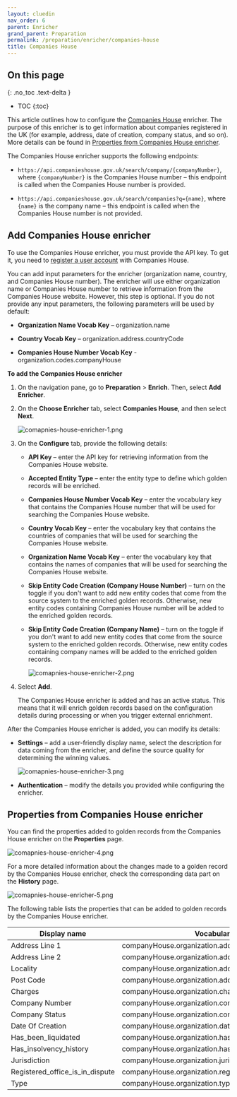```yaml
---
layout: cluedin
nav_order: 6
parent: Enricher
grand_parent: Preparation
permalink: /preparation/enricher/companies-house
title: Companies House
---
```

## On this page
{: .no_toc .text-delta }
- TOC
{:toc}

This article outlines how to configure the [Companies House](https://www.gov.uk/government/organisations/companies-house#:~:text=Companies%20House%20is%20the%20%EE%80%80official%20agency%EE%80%81) enricher. The purpose of this enricher is to get information about companies registered in the UK (for example, address, date of creation, company status, and so on). More details can be found in [Properties from Companies House enricher](#properties-from-companies-house-enricher).

The Companies House enricher supports the following endpoints:

- `https://api.companieshouse.gov.uk/search/company/{companyNumber}`, where `{companyNumber}` is the Companies House number – this endpoint is called when the Companies House number is provided.

- `https://api.companieshouse.gov.uk/search/companies?q={name}`, where `{name}` is the company name – this endpoint is called when the Companies House number is not provided.

## Add Companies House enricher

To use the Companies House enricher, you must provide the API key. To get it, you need to [register a user account](https://developer.company-information.service.gov.uk/signin) with Companies House.

You can add input parameters for the enricher (organization name, country, and Companies House number). The enricher will use either organization name or Companies House number to retrieve information from the Companies House website. However, this step is optional. If you do not provide any input parameters, the following parameters will be used by default:

- **Organization Name Vocab Key** – organization.name

- **Country Vocab Key** – organization.address.countryCode

- **Companies House Number Vocab Key** - organization.codes.companyHouse

**To add the Companies House enricher**

1. On the navigation pane, go to **Preparation** > **Enrich**. Then, select **Add Enricher**.

1. On the **Choose Enricher** tab, select **Companies House**, and then select **Next**.

    ![comapnies-house-enricher-1.png](../../assets/images/preparation/enricher/comapnies-house-enricher-1.png)

1. On the **Configure** tab, provide the following details:

    - **API Key** – enter the API key for retrieving information from the Companies House website.

    - **Accepted Entity Type** – enter the entity type to define which golden records will be enriched.

    - **Companies House Number Vocab Key** – enter the vocabulary key that contains the Companies House number that will be used for searching the Companies House website.

    - **Country Vocab Key** – enter the vocabulary key that contains the countries of companies that will be used for searching the Companies House website.

    - **Organization Name Vocab Key** – enter the vocabulary key that contains the names of companies that will be used for searching the Companies House website.

    - **Skip Entity Code Creation (Company House Number)** – turn on the toggle if you don't want to add new entity codes that come from the source system to the enriched golden records. Otherwise, new entity codes containing Companies House number will be added to the enriched golden records.

    - **Skip Entity Code Creation (Company Name)** – turn on the toggle if you don't want to add new entity codes that come from the source system to the enriched golden records. Otherwise, new entity codes containing company names will be added to the enriched golden records.

        ![comapnies-house-enricher-2.png](../../assets/images/preparation/enricher/comapnies-house-enricher-2.png)

1. Select **Add**.

    The Companies House enricher is added and has an active status. This means that it will enrich golden records based on the configuration details during processing or when you trigger external enrichment.

After the Companies House enricher is added, you can modify its details:

- **Settings** – add a user-friendly display name, select the description for data coming from the enricher, and define the source quality for determining the winning values.

    ![comapnies-house-enricher-3.png](../../assets/images/preparation/enricher/comapnies-house-enricher-3.png)

- **Authentication** – modify the details you provided while configuring the enricher.

## Properties from Companies House enricher

You can find the properties added to golden records from the Companies House enricher on the **Properties** page.

![comapnies-house-enricher-4.png](../../assets/images/preparation/enricher/comapnies-house-enricher-4.png)

For a more detailed information about the changes made to a golden record by the Companies House enricher, check the corresponding data part on the **History** page.

![comapnies-house-enricher-5.png](../../assets/images/preparation/enricher/comapnies-house-enricher-5.png)

The following table lists the properties that can be added to golden records by the Companies House enricher.

| Display name | Vocabulary key |
|--|--|
| Address Line 1 | companyHouse.organization.address+addressLine1  |
| Address Line 2 | companyHouse.organization.address+addressLine2  |
| Locality | companyHouse.organization.address+locality |
| Post Code | companyHouse.organization.address+postCode |
| Charges | companyHouse.organization.charges |
| Company Number | companyHouse.organization.companyNumber |
| Company Status | companyHouse.organization.companyStatus |
| Date Of Creation | companyHouse.organization.dateOfCreation |
| Has_been_liquidated | companyHouse.organization.has_been_liquidated |
| Has_insolvency_history | companyHouse.organization.has_insolvency_history |
| Jurisdiction | companyHouse.organization.jurisdiction |
| Registered_office_is_in_dispute | companyHouse.organization.registered_office_is_in_dispute |
| Type | companyHouse.organization.type |